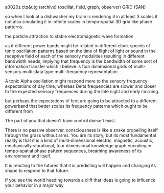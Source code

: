 a0020z ctp&utg (archive)
(oscillat, field, graph, observer) GRID (SAN)

so when I look at a dishwasher my brain is rendering it in at least 3 scales if not also simulating it in infinite scales in tempo-spatial 3D grid like phase patterns.

the particle attraction to stable electromagnetic wave formation

as if different power bands might be related to different clock speeds of tonic oscillation patterns based on the time of flight of light or sound in the receptive field of each of the sensory modalities resulting in different bandwidth needs, implying that frequency is the bandwidth of some sort of information transfer which I believe is four dimensional grids of multi-sensory multi-data type multi-frequency representation

A tonic Alpha oscillation might respond more to the sensory frequency expectations of day time, whereas Delta frequencies are slower and closer to the expected sensory frequences during the late night and early morning.

but perhaps the expectations of feet are going to be attracted to a different powerband that better scales its frequency patterns which ought to be different from 

The part of you that doesn't have control doesn't exist.

There is no passive observer, consciousness is like a snake propelling itself through the grass without arms. You are its story, but its most fundamental reality is that it is a kind of multi-dimensional electric, magnetic, acoustic, mechanically vibrational, four dimensional knowledge graph encoding in tempo-spatial phase pattern sequences, breathing awareness of its environment and itself.

It is reacting to the futures that it is predicting will happen and changing its shape to respond to that future.

If you see the world heading towards a cliff that ideas is going to influence your behavior in a major way.

